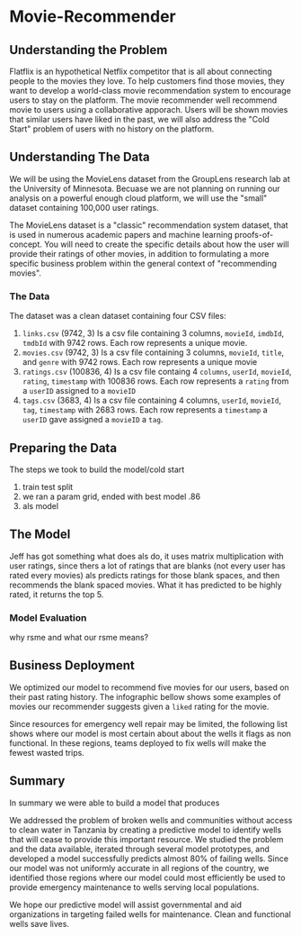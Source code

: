 # Movie-Recommender

## Understanding the Problem
Flatflix is an hypothetical Netflix competitor that is all about connecting people to the movies they love. To help customers find those movies, they want to develop a world-class movie recommendation system to encourage users to stay on the platform. The movie recommender well recommend movie to users using a collaborative apporach. Users will be shown movies that similar users have liked in the past, we will also address the "Cold Start" problem of users with no history on the platform.

## Understanding The Data
We will be using the MovieLens dataset from the GroupLens research lab at the University of Minnesota. Becuase we are not planning on running our analysis on a powerful enough cloud platform, we will use the "small" dataset containing 100,000 user ratings.

The MovieLens dataset is a "classic" recommendation system dataset, that is used in numerous academic papers and machine learning proofs-of-concept. You will need to create the specific details about how the user will provide their ratings of other movies, in addition to formulating a more specific business problem within the general context of "recommending movies".

### The Data
The dataset was a clean dataset containing four CSV files:
1. `links.csv` (9742, 3)
Is a csv file containing 3 columns, `movieId`, `imdbId`, `tmdbId` with 9742 rows. Each row represents a unique movie.
2. `movies.csv` (9742, 3)
Is a csv file containing 3 columns, `movieId`, `title`, and `genre` with 9742 rows. Each row represents a unique movie
3. `ratings.csv` (100836, 4)
Is a csv file containg 4 `columns`, `userId`,	`movieId`, `rating`, `timestamp` with 100836 rows. Each row represents a `rating` from a `userID` assigned to a `movieID`
4. `tags.csv` (3683, 4)
Is a csv file containing 4 columns, `userId`,	`movieId`,	`tag`,	`timestamp` with 2683 rows. Each row represents a `timestamp` a `userID` gave assigned a `movieID` a `tag`.

## Preparing the Data
The steps we took to build the model/cold start
1. train test split
2. we ran a param grid, ended with best model .86
3. als model

## The Model
Jeff has got something
what does als do, it uses matrix multiplication with user ratings, since thers a lot of ratings that are blanks (not every user has rated every movies) als predicts ratings for those blank spaces, and then recommends the blank spaced movies. What it has predicted to be highly rated, it returns the top 5.

### Model Evaluation
why rsme and what our rsme means?

## Business Deployment
We optimized our model to recommend five movies for our users, based on their past rating history.
The infographic bellow shows some examples of movies our recommender suggests given a `liked` rating for the movie.

Since resources for emergency well repair may be limited, the following list shows where our model is most certain about about the wells it flags as non functional. In these regions, teams deployed to fix wells will make the fewest wasted trips.

## Summary
In summary we were able to build a model that produces 

We addressed the problem of broken wells and communities without access to clean water in Tanzania by creating a predictive model to identify wells that will cease to provide this important resource. We studied the problem and the data available, iterated through several model prototypes, and developed a model successfully predicts almost 80% of failing wells. Since our model was not uniformly accurate in all regions of the country, we identified those regions where our model could most efficiently be used to provide emergency maintenance to wells serving local populations.

We hope our predictive model will assist governmental and aid organizations in targeting failed wells for maintenance. Clean and functional wells save lives.
